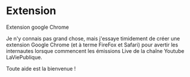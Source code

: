 # Extension
Extension google Chrome 

Je n'y connais pas grand chose, mais j'essaye timidement de créer une extension Google Chrome (et à terme FireFox et Safari)
pour avertir les internautes lorsque commencent les émissions Live de la chaîne Youtube LaViePublique. 

Toute aide est la bienvenue !
